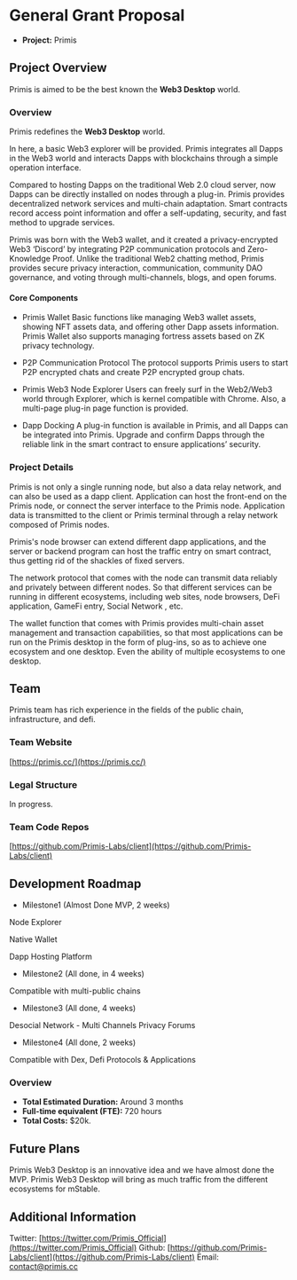 # General Grant Proposal

* **Project:** Primis

## Project Overview
Primis is aimed to be the best known the **Web3 Desktop** world. 



### Overview

Primis redefines the **Web3 Desktop** world. 

In here, a basic Web3 explorer will be provided. Primis integrates all Dapps in the Web3 world and interacts Dapps with blockchains through a simple operation interface. 

Compared to hosting Dapps on the traditional Web 2.0 cloud server, now Dapps can be directly installed on nodes through a plug-in. Primis provides decentralized network services and multi-chain adaptation. Smart contracts record access point information and offer a self-updating, security, and fast method to upgrade services. 

Primis was born with the Web3 wallet, and it created a privacy-encrypted Web3 ‘Discord’ by integrating P2P communication protocols and Zero-Knowledge Proof. Unlike the traditional Web2 chatting method, Primis provides secure privacy interaction, communication, community DAO governance, and voting through multi-channels, blogs, and open forums. 

#### Core Components ####

* Primis Wallet
Basic functions like managing Web3 wallet assets, showing NFT assets data, and offering other Dapp assets information. Primis Wallet also supports managing fortress assets based on ZK privacy technology. 


* P2P Communication Protocol
The protocol supports Primis users to start P2P encrypted chats and create P2P encrypted group chats.

* Primis Web3 Node Explorer
Users can freely surf in the Web2/Web3 world through Explorer, which is kernel compatible with Chrome. Also, a multi-page plug-in page function is provided. 

* Dapp Docking
A plug-in function is available in Primis, and all Dapps can be integrated into Primis.
Upgrade and confirm Dapps through the reliable link in the smart contract to ensure applications’ security. 


### Project Details


Primis is not only a single running node, but also a data relay network, and can also be used as a dapp client. Application can host the front-end on the Primis node, or connect the server interface to the Primis node. Application data is transmitted to the client or Primis terminal through a relay network composed of Primis nodes.

Primis's node browser can extend different dapp applications, and the server or backend program can host the traffic entry on smart contract, thus getting rid of the shackles of fixed servers. 

The network protocol that comes with the node can transmit data reliably and privately between different nodes. So that different services can be running in different ecosystems, including web sites, node browsers, DeFi application, GameFi entry, Social Network , etc. 

The wallet function that comes with Primis provides multi-chain asset management and transaction capabilities, so that most applications can be run on the Primis desktop in the form of plug-ins, so as to achieve one ecosystem and one desktop. Even the ability of multiple ecosystems to one desktop.



## Team

Primis team has rich experience in the fields of the public chain, infrastructure, and defi.


### Team Website
 [https://primis.cc/](https://primis.cc/)

### Legal Structure
In progress.


### Team Code Repos

[https://github.com/Primis-Labs/client](https://github.com/Primis-Labs/client)

## Development Roadmap

* Milestone1 (Almost Done MVP, 2 weeks)

Node Explorer

Native Wallet

Dapp Hosting Platform

* Milestone2 (All done, in 4 weeks)

Compatible with multi-public chains

* Milestone3 (All done, 4 weeks)

Desocial Network - Multi Channels Privacy Forums

* Milestone4 (All done, 2 weeks)

Compatible with Dex, Defi Protocols & Applications

### Overview
* **Total Estimated Duration:** Around 3 months
* **Full-time equivalent (FTE):**  720 hours
* **Total Costs:** $20k.


## Future Plans
Primis Web3 Desktop is an innovative idea and we have almost done the MVP. Primis Web3 Desktop will bring as much traffic from the different ecosystems for mStable.

## Additional Information
Twitter: [https://twitter.com/Primis_Official](https://twitter.com/Primis_Official)
Github: [https://github.com/Primis-Labs/client](https://github.com/Primis-Labs/client)
Email: contact@primis.cc

